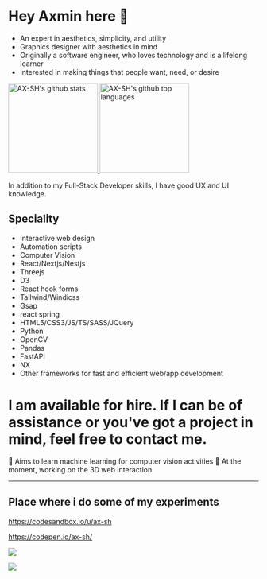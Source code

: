 # Hey Axmin here 👋 


- An expert in aesthetics, simplicity, and utility
- Graphics designer with aesthetics in mind
- Originally a software engineer, who loves technology and is a lifelong learner
- Interested in making things that people want, need, or desire


<!-- - Software Engineer by trade -->
<!-- - Technoholic and a life long learner by nature -->



<a href="https://github.com/ax-sh">
  <img height="180em" src="https://github-readme-stats.vercel.app/api?username=ax-sh&show_icons=true&theme=merko&count_private=true" alt="AX-SH's github stats" />
  <img height="180em" src="https://github-readme-stats.vercel.app/api/top-langs/?username=ax-sh&theme=merko&layout=compact" alt="AX-SH's github top languages" />
</a>
<!--
self taught
**ax-sh/ax-sh** is a ✨ _special_ ✨ repository because its `README.md` (this file) appears on your GitHub profile.
I've got experience with frameworks like React, TailwindCSS, Flask and few others that I enjoy.
Here are some ideas to get you started:
I like to work on interesting projects and solve problems people are facing, and have also created a few other projects on my github. 
- 🔭 I’m currently working on ...
- 🌱 I’m currently learning ...
- 👯 I’m looking to collaborate on ...
- 🤔 I’m looking for help with ...
- 💬 Ask me about ...
- 📫 How to reach me: ...
- 😄 Pronouns: ...
- ⚡ Fun fact: ....
-->

<!-- I am Full-Stack Developer with good knowledge and understanding of UI/UX  -->
In addition to my Full-Stack Developer skills, I have good UX and UI knowledge.

<!-- Specialty -->
## Speciality 
- Interactive web design
- Automation scripts
- Computer Vision
- React/Nextjs/Nestjs
- Threejs
- D3
- React hook forms
- Tailwind/Windicss
- Gsap
- react spring
- HTML5/CSS3/JS/TS/SASS/JQuery
- Python
- OpenCV
- Pandas
- FastAPI
- NX
- Other frameworks for fast and efficient web/app development

# I am available for hire. If I can be of assistance or you've got a project in mind, feel free to contact me. 

🌱 Aims to learn machine learning for computer vision activities
🔭 At the moment, working on the 3D web interaction

<!-- https://www.behance.net/axminshrestha -->
---

## Place where i do some of my experiments

 https://codesandbox.io/u/ax-sh
 
 https://codepen.io/ax-sh/
 
 ![](https://komarev.com/ghpvc/?username=ax-sh)
 
 ![](https://bit.ly/3i1g9F4)

